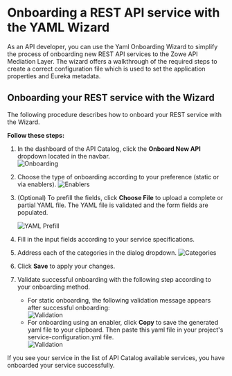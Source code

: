 # Onboarding a REST API service with the YAML Wizard

As an API developer, you can use the Yaml Onboarding Wizard to simplify the process of onboarding new REST API services to the Zowe API Mediation Layer. The wizard offers a walkthrough of the required steps to create a correct configuration file which is used to set the application properties and Eureka metadata.

## Onboarding your REST service with the Wizard

The following procedure describes how to onboard your REST service with the Wizard.

**Follow these steps:**

1. In the dashboard of the API Catalog, click the **Onboard New API** dropdown located in the navbar.  
   ![Onboarding](pathname:///v2.5.x/images/api-mediation/wizard-onboard-button.png)
2. Choose the type of onboarding according to your preference (static or via enablers).
   ![Enablers](pathname:///v2.5.x/images/api-mediation/wizard-enablers.png)
3. (Optional) To prefill the fields, click **Choose File** to upload a complete or partial YAML file. The YAML file is validated and the form fields are populated.

   ![YAML Prefill](pathname:///v2.5.x/images/api-mediation/wizard-yaml-prefill.png)  
4. Fill in the input fields according to your service specifications.
5. Address each of the categories in the dialog dropdown. 
   ![Categories](pathname:///v2.5.x/images/api-mediation/wizard-categories.png)
6. Click **Save** to apply your changes.
7. Validate successful onboarding with the following step according to your onboarding method.
   * For static onboarding, the following validation message appears after successful onboarding:  
   ![Validation](pathname:///v2.5.x/images/api-mediation/wizard-validation.png)  
   * For onboarding using an enabler, click **Copy** to save the generated yaml file to your clipboard. Then paste this yaml file in your project's service-configuration.yml file.   
   ![Validation](pathname:///v2.5.x/images/api-mediation/wizard-save-button.png)  
   
If you see your service in the list of API Catalog available services, you have onboarded your service successfully.
